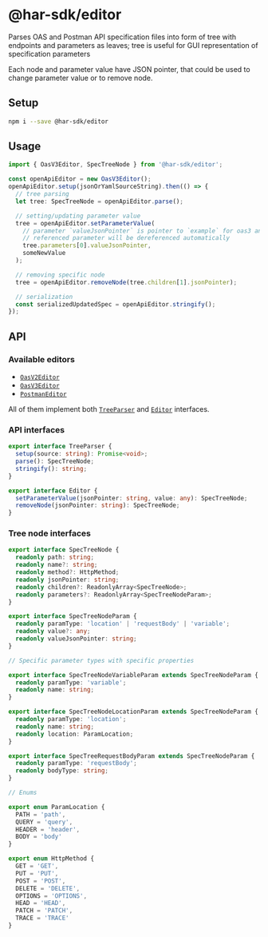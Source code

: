 # @har-sdk/editor

Parses OAS and Postman API specification files into form of tree with endpoints and parameters as leaves; tree is useful for GUI representation of specification parameters

Each node and parameter value have JSON pointer, that could be used to change parameter value or to remove node.

## Setup

```bash
npm i --save @har-sdk/editor
```

## Usage

```ts
import { OasV3Editor, SpecTreeNode } from '@har-sdk/editor';

const openApiEditor = new OasV3Editor();
openApiEditor.setup(jsonOrYamlSourceString).then(() => {
  // tree parsing
  let tree: SpecTreeNode = openApiEditor.parse();

  // setting/updating parameter value
  tree = openApiEditor.setParameterValue(
    // parameter `valueJsonPointer` is pointer to `example` for oas3 and `default` for oas2;
    // referenced parameter will be dereferenced automatically
    tree.parameters[0].valueJsonPointer,
    someNewValue
  );

  // removing specific node
  tree = openApiEditor.removeNode(tree.children[1].jsonPointer);

  // serialization
  const serializedUpdatedSpec = openApiEditor.stringify();
});
```

## API

### Available editors

- [`OasV2Editor`](https://github.com/NeuraLegion/har-sdk/blob/master/packages/editor/src/editor/oas/v2/OasV2Editor.ts)
- [`OasV3Editor`](https://github.com/NeuraLegion/har-sdk/blob/master/packages/editor/src/editor/oas/v3/OasV3Editor.ts)
- [`PostmanEditor`](https://github.com/NeuraLegion/har-sdk/blob/master/packages/editor/src/editor/postman/PostmanEditor.ts)

All of them implement both [`TreeParser`](https://github.com/NeuraLegion/har-sdk/blob/master/packages/editor/src/editor/TreeParser.ts) and [`Editor`](https://github.com/NeuraLegion/har-sdk/blob/master/packages/editor/src/editor/Editor.ts) interfaces.

### API interfaces

```ts
export interface TreeParser {
  setup(source: string): Promise<void>;
  parse(): SpecTreeNode;
  stringify(): string;
}

export interface Editor {
  setParameterValue(jsonPointer: string, value: any): SpecTreeNode;
  removeNode(jsonPointer: string): SpecTreeNode;
}
```

### Tree node interfaces

```ts
export interface SpecTreeNode {
  readonly path: string;
  readonly name?: string;
  readonly method?: HttpMethod;
  readonly jsonPointer: string;
  readonly children?: ReadonlyArray<SpecTreeNode>;
  readonly parameters?: ReadonlyArray<SpecTreeNodeParam>;
}

export interface SpecTreeNodeParam {
  readonly paramType: 'location' | 'requestBody' | 'variable';
  readonly value?: any;
  readonly valueJsonPointer: string;
}

// Specific parameter types with specific properties

export interface SpecTreeNodeVariableParam extends SpecTreeNodeParam {
  readonly paramType: 'variable';
  readonly name: string;
}

export interface SpecTreeNodeLocationParam extends SpecTreeNodeParam {
  readonly paramType: 'location';
  readonly name: string;
  readonly location: ParamLocation;
}

export interface SpecTreeRequestBodyParam extends SpecTreeNodeParam {
  readonly paramType: 'requestBody';
  readonly bodyType: string;
}

// Enums

export enum ParamLocation {
  PATH = 'path',
  QUERY = 'query',
  HEADER = 'header',
  BODY = 'body'
}

export enum HttpMethod {
  GET = 'GET',
  PUT = 'PUT',
  POST = 'POST',
  DELETE = 'DELETE',
  OPTIONS = 'OPTIONS',
  HEAD = 'HEAD',
  PATCH = 'PATCH',
  TRACE = 'TRACE'
}
```
